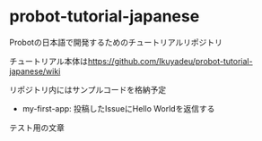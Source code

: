 # probot-tutorial-japanese

Probotの日本語で開発するためのチュートリアルリポジトリ

チュートリアル本体は<https://github.com/Ikuyadeu/probot-tutorial-japanese/wiki>

リポジトリ内にはサンプルコードを格納予定

* my-first-app: 投稿したIssueにHello Worldを返信する

テスト用の文章
